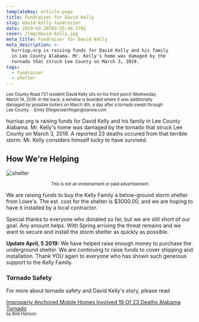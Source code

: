 ```yaml
---
templateKey: article-page
title: Fundraiser for David Kelly
slug: david-kelly-fundraiser
date: 2019-03-20T03:55:49.370Z
cover: /img/david-kelly.jpg
meta_title: Fundraiser for David Kelly
meta_description: >-
  hurriup.org is raising funds for David Kelly and his family
  in Lee County Alabama. Mr. Kelly's home was damaged by the
  tornado that struck Lee County on March 3, 2019.
tags:
  - fundraiser
  - shelter
---
```


<p style='font-size: .8em; text-align: left; width: 85%;'> Lee County Road 721 resident David Kelly sits on his front porch Wednesday, March 14, 2019. In the back, a window is boarded where it was additionally damaged by possible looters on March 4th, a day after a tornado swept through Lee County. - Emily Efinger/eenfinger@oanow.com</p>

hurriup.org is raising funds for David Kelly and his family in Lee County Alabama. Mr. Kelly's home was damaged by the tornado that struck Lee County on March 3, 2019. A reported 23 deaths occured from that terrible storm. Mr. Kelly considers himself lucky to have survived.

## How We're Helping

![shelter](/img/allegiant-storm-shelter.jpg)
<p style='font-size: .8em; text-align: center;'>This is not an endorsement or paid advertisement</p>

We are raising funds to buy the Kelly Family a below-ground storm shelter from Lowe's. The est. cost for the shelter is $3000.00, and we are hoping to have it installed by a local contractor.

Special thanks to everyone who donated so far, but we are still short of our goal. Any amount helps. With Spring arriving the threat remains and we want to secure and install the storm shelter as quickly as possible.

**Update April, 5 2019:** We have helped raise enough money to purchase the underground shelter. We are continuing to raise funds to cover shipping and installation. Thank YOU again to everyone who has shown such generous support to the Kelly Family.

### Tornado Safety

For more about tornado safety and David Kelly's story, please read

[Improperly Anchored Mobile Homes Involved 19 Of 23 Deaths Alabama Tornado](https://www.wunderground.com/cat6/Improperly-Anchored-Mobile-Homes-Involved-19-Of-23-Deaths-Alabama-Tornado)
<div style='font-size: .8em; margin-top: -15px;'>by Bob Henson</div>